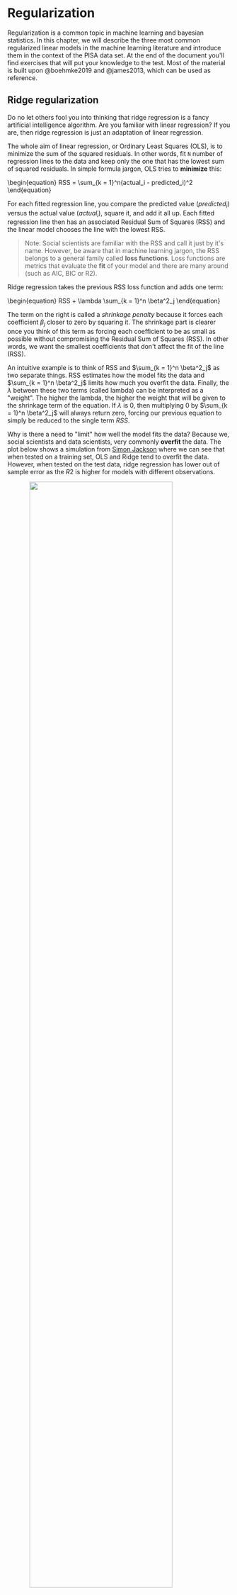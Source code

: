# Regularization



Regularization is a common topic in machine learning and bayesian statistics. In this chapter, we will describe the three most common regularized linear models in the machine learning literature and introduce them in the context of the PISA data set. At the end of the document you'll find exercises that will put your knowledge to the test. Most of the material is built upon @boehmke2019 and @james2013, which can be used as reference.

## Ridge regularization

Do no let others fool you into thinking that ridge regression is a fancy artificial intelligence algorithm. Are you familiar with linear regression? If you are, then ridge regression is just an adaptation of linear regression. 

The whole aim of linear regression, or Ordinary Least Squares (OLS), is to minimize the sum of the squared residuals. In other words, fit `N` number of regression lines to the data and keep only the one that has the lowest sum of squared residuals. In simple formula jargon, OLS tries to **minimize** this:

\begin{equation}
RSS = \sum_{k = 1}^n(actual_i - predicted_i)^2
\end{equation}

For each fitted regression line, you compare the predicted value ($predicted_i$) versus the actual value ($actual_i$), square it, and add it all up. Each fitted regression line then has an associated Residual Sum of Squares (RSS) and the linear model chooses the line with the lowest RSS.

> Note: Social scientists are familiar with the RSS and call it just by it's name. However, be aware that in machine learning jargon, the RSS belongs to a general family called  **loss functions**. Loss functions are metrics that evaluate the **fit** of your model and there are many around (such as AIC, BIC or R2).

Ridge regression takes the previous RSS loss function and adds one term:

\begin{equation}
RSS + \lambda \sum_{k = 1}^n \beta^2_j
\end{equation}

The term on the right is called a *shrinkage penalty* because it forces each coefficient $\beta_j$ closer to zero by squaring it. The shrinkage part is clearer once you think of this term as forcing each coefficient to be as small as possible without compromising the Residual Sum of Squares (RSS). In other words, we want the smallest coefficients that don't affect the fit of the line (RSS).

An intuitive example is to think of RSS and $\sum_{k = 1}^n \beta^2_j$ as two separate things. RSS estimates how the model fits the data and $\sum_{k = 1}^n \beta^2_j$ limits how much you overfit the data. Finally, the $\lambda$ between these two terms (called lambda) can be interpreted as a "weight". The higher the lambda, the higher the weight that will be given to the shrinkage term of the equation. If $\lambda$ is 0, then multiplying 0 by $\sum_{k = 1}^n \beta^2_j$ will always return zero, forcing our previous equation to simply be reduced to the single term $RSS$.

Why is there a need to "limit" how well the model fits the data? Because we, social scientists and data scientists, very commonly **overfit** the data. The plot below shows a simulation from [Simon Jackson](https://drsimonj.svbtle.com/ridge-regression-with-glmnet) where we can see that when tested on a training set, OLS and Ridge tend to overfit the data. However, when tested on the test data, ridge regression has lower out of sample error as the $R2$ is higher for models with different observations.

<img src="./figs/unnamed-chunk-1-1.png" width="80%" style="display: block; margin: auto;" />

The strength of the ridge regression comes from the fact that it compromises fitting the training data really well for improved generalization. In other words, we increase **bias** (because we force the coefficients to be smaller) for lower **variance** (making our predictions more robust). In other words, the whole gist behind ridge regression is penalizing very large coefficients for better generalization on new data. 

Having that intuition in mind, there is one important thing to keep in mind: the predictors of the ridge regression need to be standardized. Why is this the case? Because due to the scale of a predictor, its coefficient can be more penalized than other predictors. Suppose that you have the income of a particular person (measured in thousands per months) and time spent with their families (measured in seconds) and you're trying to predict happiness. A one unit increase in salary could be penalized much more than a one unit increase in time spent with their families **just** because a one unit increase in salary can be much bigger due to it's metric.

In R, you can fit a ridge regression using `tidymodels` and `tidyflow`. Let's load the packages that we will work with and read the data:


```r
library(tidymodels)
library(tidyflow)

data_link <- "https://raw.githubusercontent.com/cimentadaj/ml_socsci/master/data/pisa_us_2018.csv"
pisa <- read.csv(data_link)
```

We will construct our `tidyflow` step by step. We begin with the data and then separate the training and test data. All of our modelling will be performed on the training data and the test data is saved for later (the test data must be completely ignored until you have your final tuned model). The second step is specifying the variables in the model and scaling all of them, as I have explained, we want to normalize all variables such that no variable gets more penalized than other due to their metric. 


```r
# Specify all variables and scale
rcp <-
  # Define dependent (math_score) and independent variables
  ~ recipe(math_score ~ MISCED + FISCED + HISEI + REPEAT + IMMIG + DURECEC + BSMJ, data = .) %>%
  # Scale all predictors (already knows it's the independent variables)
    step_scale(all_predictors())

tflow <-
  tidyflow(seed = 231141) %>%
  plug_data(pisa) %>%
  plug_split(initial_split, prop = .7) %>%
  # Add the recipe with all variables and scale
  plug_recipe(rcp)

tflow
```

```
## ══ Tidyflow ════════════════════════════════════════════════════════════════════
## Data: 4838 rows x 565 columns; 0% NA
## Preprocessor: Recipe
## Model: None
## 
## ── Preprocessor ────────────────────────────────────────────────────────────────
## Split: initial_split w/ prop = ~0.7
```

The argument `prop` controls the proportion of the sample that will be in the training data. Here we specify it to be `.7`, 70% of the data. The third step is specifying the **tuning** parameters. The ridge regression has a parameter called `penalty` which needs to be set by us. `penalty` is the "weight" term in the ridge equation, which controls how much weight do we want to give to the "shrinkage penalty" (this is the $\lambda$ from the equation). If this penalty is set to 0, it means we attach **no** weight to the penalty term and we will get the same result over OLS. Let's try that:


```r
############################# Ridge regression ################################
###############################################################################
regularized_reg <-
  set_engine(
    # mixture specifies the type of penalized regression: 0 is ridge regression
    linear_reg(penalty = 0, mixture = 0),
    "glmnet"
  )

model1 <-
  tflow %>%
  plug_model(regularized_reg) %>%
  fit()

# Get ridge coefficients
mod <- model1 %>% pull_tflow_fit() %>% .[["fit"]]
ridge_coef <- predict(mod, s = 0, type = "coefficients")

############################# Linear model ####################################
###############################################################################

model2 <-
  tflow %>%
  plug_model(set_engine(linear_reg(), "lm")) %>%
  fit()

lm_coef <- model2 %>% pull_tflow_fit() %>% .[["fit"]] %>% coef()

############################# Comparing model #################################
###############################################################################

comparison <-
  data.frame(coefs = names(lm_coef),
             `Linear coefficients` = unname(round(lm_coef, 2)),
             `Ridge coefficients` = round(as.vector(ridge_coef), 2))

knitr::kable(comparison)
```



coefs          Linear.coefficients   Ridge.coefficients
------------  --------------------  -------------------
(Intercept)                 329.37               331.55
MISCED                        3.88                 4.17
FISCED                       11.93                11.61
HISEI                        17.85                17.36
REPEAT                      -22.03               -21.41
IMMIG                         6.66                 6.41
DURECEC                      -0.33                -0.27
BSMJ                          9.10                 8.96

Coming from a social science background, it might seem counterintuitive that the researcher has to specify tuning parameters for the model. In traditional social science statistics, models usually estimate similar values internally and the user doesn't have to think about them. However, there are strategies already implemented to explore the combination of many possible values. With our previous example, we have to add `tune()` to the `penalty` argument and add a grid for the model to search for the best one:


```r
# Here we add the cross-validation and grid
tflow <-
  tflow %>%
  # Cross-validation
  plug_resample(vfold_cv, v = 5) %>%
  # Grid
  plug_grid(grid_regular)

regularized_reg <- update(regularized_reg, penalty = tune())

res <-
  tflow %>%
  # Update the model to specify that `penalty` will be tuned
  plug_model(regularized_reg) %>%
  fit()

final_ridge <- complete_tflow(res, metric = "rmse")

final_ridge %>%
  pull_tflow_fit() %>%
  .[["fit"]] %>%
  plot(xvar = "lambda", label = TRUE)
```

<img src="./figs/unnamed-chunk-5-1.png" width="80%" style="display: block; margin: auto;" />

Here we can see how our coefficients are affected by increasing the weight of the `penalty` parameter. Each of those lines are the coefficients for the variables. The `x` axis contains the penalty values and we can see how as the penalty increases, the size of the coefficients is shrinking to be close to zero. By around the log of `penalty` around 8 nearly all coefficients are shrinked very close to zero. This plot is just an exercise to understand how the ridge regression works. In other words, we can figure out the best lambda automatically:


```r
best_tune <-
  res %>%
  pull_tflow_fit_tuning() %>%
  select_best(metric = "rmse")

best_tune
```

```
## # A tibble: 1 x 1
##        penalty
##          <dbl>
## 1 0.0000000001
```

However, there's no need to calculate this, as `complete_tflow` figures it out for you (as you can see in the code chunk above, `complete_tflow` extracts this automatically and fits the best model). We can calculate the $RMSE$ of the training data from the best model and compare it to the predictions on the testing data:


```r
train_rmse_ridge <-
  final_ridge %>%
  predict_training() %>%
  rmse(math_score, .pred)

holdout_ridge <-
  final_ridge %>%
  predict_testing() %>%
  rmse(math_score, .pred)

train_rmse_ridge$type <- "training"
holdout_ridge$type <- "testing"

ridge <- as.data.frame(rbind(train_rmse_ridge, holdout_ridge))
ridge$model <- "ridge"
ridge
```

```
##   .metric .estimator .estimate     type model
## 1    rmse   standard  76.64458 training ridge
## 2    rmse   standard  78.21517  testing ridge
```

The testing error (RMSE) is higher than the training error, as expected, as the training set nearly always **memorizes** the data better for the training.

## Lasso regularization

The Lasso regularization is very similar to the ridge regularization where only one thing changes: the penalty term. Instead of squaring the coefficients in the penalty term, the lasso regularization takes the absolute value of the coefficient.

\begin{equation}
RSS + \lambda \sum_{k = 1}^n |\beta_j|
\end{equation}

Althought it might not be self-evident from this, the lasso reguralization has an important distinction: it can force a coefficient to be exactly zero. This means that lasso does a selection of variables which have big coefficients while not compromising the RSS of the model. The problem with ridge regression is that as the number of variables increases, the training error will almost always improve but the test error will not.

For example, if we define the same model from above using a lasso, you'll see that it forces coefficients to be **exactly zero** if they don't add anything relative to the RSS of the model. This means that variables which do not add anything to the model will be excluded unless they add explanatory power that compensates the size of their coefficient. Here's the same lasso example:


```r
regularized_reg <- update(regularized_reg, mixture = 1)

res <-
  tflow %>%
  plug_model(regularized_reg) %>%
  fit()

final_lasso <- complete_tflow(res, metric = "rmse")

final_lasso %>%
  pull_tflow_fit() %>%
  .[["fit"]] %>%
  plot(xvar = "lambda", label = TRUE)
```

<img src="./figs/unnamed-chunk-8-1.png" width="80%" style="display: block; margin: auto;" />

In contrast to the ridge regression, where coefficients are forced to be close to zero, the lasso penalty actually forces some coefficients **to be zero**. This property means that the lasso makes a **selection of the variables with the higher coefficients** and eliminates those which do not have a strong relationship. Lasso is usually better at model interpretation because it removes redundant variables while ridge can be useful if you want to keep a number of variables in the model, despite them being weak predictors (as controls, for example).

To check the final model and it's error, we can recicle the code from above and adapt it to the lasso:


```r
train_rmse_lasso <-
  final_lasso %>%
  predict_training() %>%
  rmse(math_score, .pred)

holdout_lasso <-
  final_lasso %>%
  predict_testing() %>%
  rmse(math_score, .pred)

train_rmse_lasso$type <- "training"
holdout_lasso$type <- "testing"

lasso <- as.data.frame(rbind(train_rmse_lasso, holdout_lasso))
lasso$model <- "lasso"
lasso
```

```
##   .metric .estimator .estimate     type model
## 1    rmse   standard  76.63928 training lasso
## 2    rmse   standard  78.23457  testing lasso
```

So far, we can check which model is performing better:


```r
model_comparison <- rbind(ridge, lasso)
model_comparison
```

```
##   .metric .estimator .estimate     type model
## 1    rmse   standard  76.64458 training ridge
## 2    rmse   standard  78.21517  testing ridge
## 3    rmse   standard  76.63928 training lasso
## 4    rmse   standard  78.23457  testing lasso
```

Currently the ridge regression has a very minor advantaged over the lasso yet the difference is probably within the margin of error. Depending on your aim, you might want to choose either of the models. For example, if our models contained a lot of variables, lasso might be more interpretable as it reduces the number of variables. However, if you have reasons to believe that keeping all variables in the model is important, then ridge provides an advantage.

## Elastic Net regularization

If you're aware of ridge and lasso, then elastic net regularization is a logical step. Elastic Net (the name sounds fancy, but it is also an adaptation of OLS) combines both penalties to form one single equation.

Here we define our ridge penalty:

$$ridge = \lambda \sum_{k = 1}^n \beta_j^2$$

And here we define our lasso penalty:

$$lasso = \lambda \sum_{k = 1}^n |\beta_j|$$

Elastic net regularization is the addition of these two penalties in comparison to the RSS:

$$RSS + lasso + ridge$$

I think the best explanation for elastic net reguarlization comes from @boehmke2019:

> Although lasso models perform feature selection, when two strongly correlated features are pushed towards zero, one may be pushed fully to zero while the other remains in the model. Furthermore, the process of one being in and one being out is not very systematic. In contrast, the ridge regression penalty is a little more effective in systematically handling correlated features together. Consequently, the advantage of the elastic net penalty is that it enables effective regularization via the ridge penalty with the feature selection characteristics of the lasso penalty.

Essentially, you now have two tuning parameters. In the grid of values, instead of specifying a `mixture` of `0` (ridge) or `1` (lasso), `tidyflow` will slide through several values of `mixture` ranging from 0 to 1 and compare that to several values of `lambda`. This is formally called a **grid search**.

We can recycle the same code from above:


```r
regularized_reg <- update(regularized_reg, mixture = tune())

res <-
  tflow %>%
  plug_model(regularized_reg) %>%
  fit()

final_elnet <- complete_tflow(res, metric = "rmse")

train_rmse_elnet <-
  final_elnet %>%
  predict_training() %>%
  rmse(math_score, .pred)

holdout_elnet <-
  final_elnet %>%
  predict_testing() %>%
  rmse(math_score, .pred)

train_rmse_elnet$type <- "training"
holdout_elnet$type <- "testing"

elnet <- as.data.frame(rbind(train_rmse_elnet, holdout_elnet))
elnet$model <- "elnet"
elnet
```

```
##   .metric .estimator .estimate     type model
## 1    rmse   standard  76.63928 training elnet
## 2    rmse   standard  78.23457  testing elnet
```

The RMSE of the elastic net is somewhat lower than then ridge and lasso but also probably within the margin of error. Let's compare it visually:


```r
model_comparison <- rbind(model_comparison, elnet)

model_comparison %>%
  ggplot(aes(model, .estimate, color = type, group = type)) +
  geom_point(position = "dodge") +
  geom_line() +
  scale_y_continuous(name = "RMSE") +
  scale_x_discrete(name = "Models") +
  theme_minimal()
```

<img src="./figs/unnamed-chunk-12-1.png" width="80%" style="display: block; margin: auto;" />

## Exercises

The [Fragile Families Challenge](https://www.fragilefamilieschallenge.org/) is a study that aimed to predict a series of indicators of children at age 15 only using data from ages 0 to 9. With this challenge, the principal investigators wanted to test whether skills such as cognitive and non-cognitive abilities were correctly predicted. With that idea in mind, they were interested in following up children that beat the 'predictions': those children that exceeded the model's prediction, for example given their initial conditions.

Using a similarly constructed non-cognitive proxy, I've created a non-cognitive index using the PISA 2018 for the United States which is the average of the questions:

- ST182Q03HA - I find satisfaction in working as hard as I can.
- ST182Q04HA - Once I start a task, I persist until it is finished.
- ST182Q05HA - Part of the enjoyment I get from doing things is when I improve on my past performance.
- ST182Q06HA - If I am not good at something, I would rather keep struggling to master it than move on to something I may [...]

The scale of the index goes from 1 to 4, where in 4 the student strongly agrees and 1 is they completely disagree. In other words, this index shows that the higher the value, the higher the non cognitive skills. You can check out the complete PISA codebook [here](https://docs.google.com/spreadsheets/d/12--3vD737rcu6olviKutRLEiyKNZ2bynXcJ4CpwtNsQ/edit?usp=sharing).

In these series of exercises you will have to try different models that predict this index of non-cognitive skills, perform a grid search for the three models and compare the predictions of the three models.

First, read in the data with:


```r
data_link <- "https://raw.githubusercontent.com/cimentadaj/ml_socsci/master/data/pisa_us_2018.csv"
pisa <- read.csv(data_link)
```

#### 1. Create a `tidyflow` with a split {-#ex1}

* Begin with the data `pisa`
* To plug a split, use `initial_split`

Remember to set the seed to `2341` so that everyone can compare their results.

<details>
  <summary><strong>> Answer </strong></summary>


```r
tflow <-
  pisa %>%
  tidyflow(seed = 2341) %>%
  plug_split(initial_split)

tflow
```

</details>

#### 2. Run a ridge regression with non-cognitive as the dependent variable {-#ex2}

* Plug in a formula (hint, look at `?plug_formula`) and use as many variables as you want (you can reuse the previous variables from the examples or pick all of them). A formula of the like `noncogn ~ .` will regress `noncogn` on all variables.

* Plug in the ridge regression with `penalty` set to `0.001` (hint: remember to set `mixture` to the value corresponding to the ridge regression)

* Fit the ridge model (with `fit`) 
* Predict on the training data with `predict_training` and explore the $R^2$ (`rsq`) and $RMSE$ (`rmse`).

<details>
  <summary><strong>> Answer </strong></summary>


```r
ridge_mod <- set_engine(linear_reg(penalty = 0.001, mixture = 0), "glmnet")

tflow <-
  tflow %>%
  plug_formula(noncogn ~ .) %>% 
  plug_model(ridge_mod)

m1 <- fit(tflow)

m1_rsq <- predict_training(m1) %>% rsq(noncogn, .pred)
m1_rmse <- predict_training(m1) %>% rmse(noncogn, .pred)
```

</details>

#### 3. Add a recipe to sacle all of the predictors and rerun the previous model {-#ex3}

* Drop the formula from the `tidyflow` with `drop_formula`

* Add a recipe with the same formula you had, but including the `step_scale` for all predictors

* Rerun the model and extract the $R^2$ and $RMSE$

How does the $R^2$ and $RMSE$ change? Was there an impact in change?

<details>
  <summary><strong>> Answer </strong></summary>


```r
rcp <-
  ~ recipe(noncogn ~ ., data = .) %>%
    # We need to remove these two variables because they are
    # character variables. We can't scale and center a
    # character variable
    step_rm(STRATUM, VER_DAT) %>%
    step_scale(all_predictors())

tflow <-
  tflow %>% 
  drop_formula() %>%
  plug_recipe(rcp)

m2 <- fit(tflow)

m2_rsq <- predict_training(m2) %>% rsq(noncogn, .pred)
m2_rmse <- predict_training(m2) %>% rmse(noncogn, .pred)
```

</details>

#### 4. Adapt the previous model to do a grid search of `penalty` values {-#ex4}

* Add a cross-validation resample (`vfold_cv`)
* Add a tuning grid (`grid_regular`) and specify `levels = 10`. This will create a tuning grid of 10 values
* Update the `penalty` parameter to be `tune`d
* Run the grid search (`fit`)
* Extract the tuning grid (`pull_tflow_fit_tuning`) and visualize `autoplot`

Is there a pattern with the improvement/decrease of the metrics of fit with respect to the `penalty`?

<details>
  <summary><strong>> Answer </strong></summary>


```r
ridge_mod <- update(ridge_mod, penalty = tune())

tflow <-
  tflow %>%
  replace_model(ridge_mod) %>%
  plug_resample(vfold_cv) %>%
  plug_grid(grid_regular, levels = 10)

m3 <- fit(tflow)

m3 %>%
  pull_tflow_fit_tuning() %>%
  autoplot()
```

</details>

#### 5. Run a lasso regression with the same specification as above {-#ex5}

* Update the model to have a mixture of `1` (this is specifying that we want a lasso)
* Run the grid search (`fit`)
* Extract the tuning grid (`pull_tflow_fit_tuning`) and visualize `autoplot`

Which model is performing better? Ridge or Lasso? Can you comment on the pattern of the penalty between ridge and lasso?

<details>
  <summary><strong>> Answer </strong></summary>
  

```r
lasso_mod <- update(ridge_mod, mixture = 1)

m4 <-
  tflow %>%
  replace_model(lasso_mod) %>%
  fit()

m4 %>%
  pull_tflow_fit_tuning() %>%
  autoplot()
```

</details>

#### 6. Run an elastic net regression on non cognitive skills {-#ex6}

* Update the model to have a `tune`d mixture
* Replace the model in the `tidyflow` with the elastic net model
* Run the grid search (`fit`)
* Extract the tuning grid (`pull_tflow_fit_tuning`) and visualize `autoplot`

<details>
  <summary><strong>> Answer </strong></summary>


```r
elnet_mod <- update(lasso_mod, mixture = tune())

m5 <-
  tflow %>%
  replace_model(elnet_mod) %>%
  fit()

m5 %>%
  pull_tflow_fit_tuning() %>%
  autoplot()

# Additional plot with standard error
m5 %>%
  pull_tflow_fit_tuning() %>%
  collect_metrics() %>%
  pivot_longer(penalty:mixture) %>%
  mutate(low = mean - (std_err * 2),
         high = mean + (std_err * 2)) %>% 
  ggplot(aes(value, mean)) +
  geom_point() +
  geom_errorbar(aes(ymin = low, ymax = high)) +
  facet_grid(.metric ~ name)
```

</details>

#### 7. Compare the three models {-#ex7}

* Finalize the three models (the ridge model, the lasso model and the elastic net model) with `complete_tflow`. Remember to set the `metric`!
* Use the three finalized models (the ones that were produced by `complete_tflow`) to `predict_training` and `predict_testing` on each one
* Calculate the `rmse` of the three models on both training and testing
* Visualize the three models and their error for training/testing
* Comment on which models is better in out-of-sample fit
* Is it better to keep the most accurate model or a model that includes relevant confounders (even if they're relationship is somewhat weak)?

<details>
  <summary><strong>> Answer </strong></summary>


```r
# Since we will be repeating the same process many times
# let's write a function to predict on the training/testing
# and combine them. This function will accept a single
# model and produce a data frame with the RMSE error for
# training and testing. This way, we can reuse the code
# without having to copy everything many times
calculate_err <- function(final_model, type_model = NULL) {
  final_model <- complete_tflow(final_model, metric = "rmse")
  err_train <-
    final_model %>%
    predict_training() %>%
    rmse(noncogn, .pred)
  
  err_test <-
    final_model %>%
    predict_testing() %>%
    rmse(noncogn, .pred)

  err_train$type <- "train"
  err_test$type <- "test"
  res <- as.data.frame(rbind(err_train, err_test))
  res$model <- type_model
  res
}

final_res <-
  rbind(
    calculate_err(m3, "ridge"),
    calculate_err(m4, "lasso"),
    calculate_err(m5, "elnet")
  )

final_res %>%
  ggplot(aes(model, .estimate, color = type)) +
  geom_point() +
  theme_minimal()

## BONUS
# Fit a linear regression and compare the four models
```
</details>
